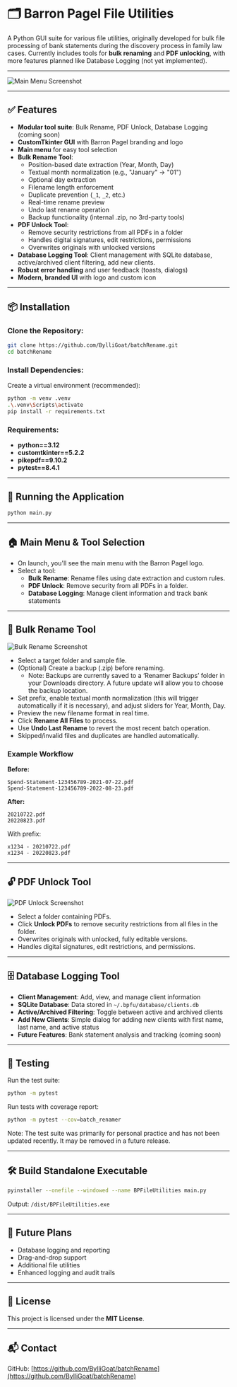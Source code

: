 # 🗂️ Barron Pagel File Utilities

A Python GUI suite for various file utilities, originally developed for bulk file processing of bank statements during the discovery process in family law cases. Currently includes tools for **bulk renaming** and **PDF unlocking**, with more features planned like Database Logging (not yet implemented).

---

![Main Menu Screenshot](BPFileUtilities_MainMenu.png)

---

## ✅ Features
- **Modular tool suite**: Bulk Rename, PDF Unlock, Database Logging (coming soon)
- **CustomTkinter GUI** with Barron Pagel branding and logo
- **Main menu** for easy tool selection
- **Bulk Rename Tool**:
  - Position-based date extraction (Year, Month, Day)
  - Textual month normalization (e.g., "January" → "01")
  - Optional day extraction
  - Filename length enforcement
  - Duplicate prevention (`_1`, `_2`, etc.)
  - Real-time rename preview
  - Undo last rename operation
  - Backup functionality (internal .zip, no 3rd-party tools)
- **PDF Unlock Tool**:
  - Remove security restrictions from all PDFs in a folder
  - Handles digital signatures, edit restrictions, permissions
  - Overwrites originals with unlocked versions
- **Database Logging Tool**: Client management with SQLite database, active/archived client filtering, add new clients.
- **Robust error handling** and user feedback (toasts, dialogs)
- **Modern, branded UI** with logo and custom icon

---

## 📦 Installation
### Clone the Repository:
```bash
git clone https://github.com/BylliGoat/batchRename.git
cd batchRename
```

### Install Dependencies:
Create a virtual environment (recommended):
```bash
python -m venv .venv
.\.venv\Scripts\activate
pip install -r requirements.txt
```

### Requirements:
- **python==3.12**
- **customtkinter==5.2.2**
- **pikepdf==9.10.2**
- **pytest==8.4.1**

---

## 🚀 Running the Application
```bash
python main.py
```

---

## 🏠 Main Menu & Tool Selection
- On launch, you'll see the main menu with the Barron Pagel logo.
- Select a tool:
  - **Bulk Rename**: Rename files using date extraction and custom rules.
  - **PDF Unlock**: Remove security from all PDFs in a folder.
  - **Database Logging**: Manage client information and track bank statements

---

## 📝 Bulk Rename Tool
![Bulk Rename Screenshot](BPFileUtilities_BulkRename.png)

- Select a target folder and sample file.
- (Optional) Create a backup (.zip) before renaming.
   - Note: Backups are currently saved to a ‘Renamer Backups’ folder in your Downloads directory. A future update will allow you to choose the backup location.
- Set prefix, enable textual month normalization (this will trigger automatically if it is necessary), and adjust sliders for Year, Month, Day.
- Preview the new filename format in real time.
- Click **Rename All Files** to process.
- Use **Undo Last Rename** to revert the most recent batch operation.
- Skipped/invalid files and duplicates are handled automatically.

### Example Workflow
**Before:**
```
Spend-Statement-123456789-2021-07-22.pdf
Spend-Statement-123456789-2022-08-23.pdf
```
**After:**
```
20210722.pdf
20220823.pdf
```
With prefix:
```
x1234 - 20210722.pdf
x1234 - 20220823.pdf
```

---

## 🔓 PDF Unlock Tool
![PDF Unlock Screenshot](BPFileUtilities_PDFUnlock.png)

- Select a folder containing PDFs.
- Click **Unlock PDFs** to remove security restrictions from all files in the folder.
- Overwrites originals with unlocked, fully editable versions.
- Handles digital signatures, edit restrictions, and permissions.

---

## 🗄️ Database Logging Tool
- **Client Management**: Add, view, and manage client information
- **SQLite Database**: Data stored in `~/.bpfu/database/clients.db`
- **Active/Archived Filtering**: Toggle between active and archived clients
- **Add New Clients**: Simple dialog for adding new clients with first name, last name, and active status
- **Future Features**: Bank statement analysis and tracking (coming soon)

---

## 🧪 Testing
Run the test suite:
```bash
python -m pytest
```
Run tests with coverage report:
```bash
python -m pytest --cov=batch_renamer
```
Note: The test suite was primarily for personal practice and has not been updated recently. It may be removed in a future release.

---

## 🛠 Build Standalone Executable
```bash
pyinstaller --onefile --windowed --name BPFileUtilities main.py
```
Output: `/dist/BPFileUtilities.exe`

---

## 🚧 Future Plans
- Database logging and reporting
- Drag-and-drop support
- Additional file utilities
- Enhanced logging and audit trails

---

## 📜 License
This project is licensed under the **MIT License**.

---

## 📬 Contact
GitHub: [https://github.com/BylliGoat/batchRename](https://github.com/BylliGoat/batchRename)